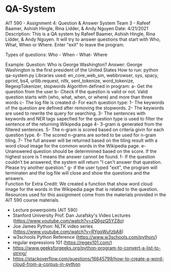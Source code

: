 # QA-System
AIT 590 - Assignment 4: Question & Answer System
Team 3 - Rafeef Baamer, Ashish Hingle, Rina Lidder, & Andy Nguyen
Date: 4/21/2021
Description: This is a QA system by  Rafeef Baamer, Ashish Hingle, Rina Lidder, & Andy Nguyen. 
It will try to answer questions that start with Who, What, When or Where. Enter "exit" to leave the program.
            
Types of questions: Who - When - What- Where
 
Example: 
    Question: Who is George Washington?
    Answer: George Washington is the first president of the United States
How to run: python qa-system.py
Libraries used: en_core_web_sm, webbrowser, sys, spacy, pprint, bs4,  urllib.request, nltk, sent_tokenize, word_tokenize, RegexpTokenizer, stopwords
Algorithm defined in program:
a- Get the question from the user 
b- Check if the question is valid or not. Valid question starts with (who, what, when, or where) and more than three words
c- The log file is created 
d- For each question type:
    1- The keywords of the question are defined after removing the stopwords.
    2- The keywords are used to rewrite the query for searching.
    3- The sentences with keywords and NER tags sapecfied for the question type
        is used to filter the sentence of the returning Wikipedia page 
    4- 3-gram is generated from the filtered sentences.
    5- The n-gram is scored based on criteria givin for each question type. 
    6- The scored n-grams are sorted to be used for n-gram tiling.
    7- The full answer will be returned based on the tiling result with a word cloud image for the common words in the Wikipedia page. 
e- Unanswered question should be determnined based on the score. If the highest score is 1 means the answer cannot be found. 
f- If the question couldn't be answered, the system will return "I can\'t answer that question. Please try another question."
g- if the user typed "exit", the program will terminaten and the log file will close and show the questions and the answers.     
Function for Extra Credit: 
We created a function that show word cloud image for the words in the Wikipedia page that is related to the question. 
Resources used for this assignment come from the materials provided in the AIT 590 course materials.
- Lecture powerpoints (AIT 590)
- Stanford University Prof. Dan Jurafsky's Video Lectures (https://www.youtube.com/watch?v=zQ6gzQ5YZ8o)
- Joe James Python: NLTK video series (https://www.youtube.com/watch?v=RYgqWufzbA8)
- w3schools Python Reference (https://www.w3schools.com/python/)
- regular expressions 101 (https://regex101.com/)
- https://www.geeksforgeeks.org/python-program-to-convert-a-list-to-string/
- https://stackoverflow.com/questions/16645799/how-to-create-a-word-cloud-from-a-corpus-in-python

